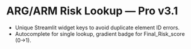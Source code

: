 # ARG/ARM Risk Lookup — Pro v3.1

- Unique Streamlit widget keys to avoid duplicate element ID errors.
- Autocomplete for single lookup, gradient badge for Final_Risk_score (0→1).

